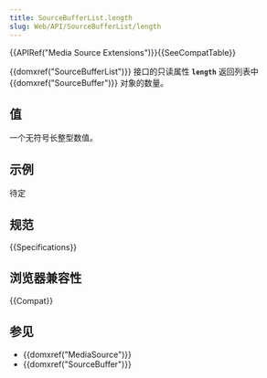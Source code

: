 ```yaml
---
title: SourceBufferList.length
slug: Web/API/SourceBufferList/length
---
```

{{APIRef("Media Source Extensions")}}{{SeeCompatTable}}

{{domxref("SourceBufferList")}} 接口的只读属性 **`length`** 返回列表中 {{domxref("SourceBuffer")}} 对象的数量。

## 值

一个无符号长整型数值。

## 示例

待定

## 规范

{{Specifications}}

## 浏览器兼容性

{{Compat}}

## 参见

- {{domxref("MediaSource")}}
- {{domxref("SourceBuffer")}}
